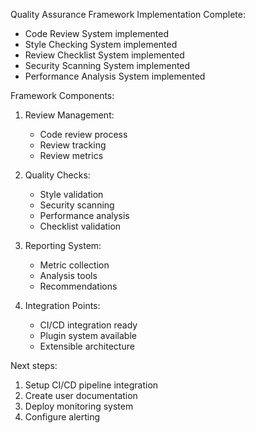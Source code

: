 Quality Assurance Framework Implementation Complete:
- Code Review System implemented
- Style Checking System implemented
- Review Checklist System implemented
- Security Scanning System implemented
- Performance Analysis System implemented

Framework Components:
1. Review Management:
   - Code review process
   - Review tracking
   - Review metrics

2. Quality Checks:
   - Style validation
   - Security scanning
   - Performance analysis
   - Checklist validation

3. Reporting System:
   - Metric collection
   - Analysis tools
   - Recommendations

4. Integration Points:
   - CI/CD integration ready
   - Plugin system available
   - Extensible architecture

Next steps:
1. Setup CI/CD pipeline integration
2. Create user documentation
3. Deploy monitoring system
4. Configure alerting
